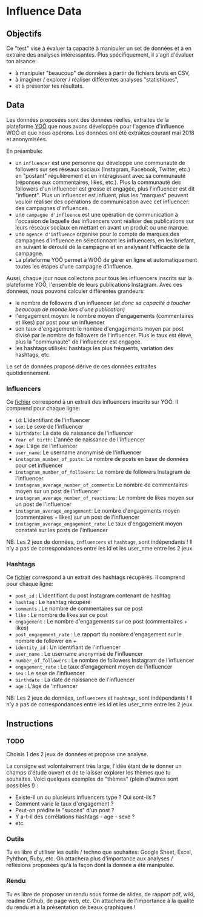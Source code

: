 # Influence Data

## Objectifs

Ce "test" vise à  évaluer ta capacité à manipuler un set de données et à en extraire des analyses intéressantes. Plus spécifiquement, il s'agit d'évaluer ton aisance:
- à manipuler "beaucoup" de données à partir de fichiers bruts en CSV,
- à imaginer / explorer / réaliser différentes analyses "statistiques",
- et à présenter tes résultats.


## Data

Les données proposées sont des données réelles, extraites de la plateforme [YOÔ](https://www.yoo.paris) que nous avons développée pour l'agence d'influence WOÔ et que nous opérons. Les données ont été extraites courant mai 2018 et anonymisées.

En préambule:
- un `influencer` est une personne qui développe une communauté de followers sur ses réseaux sociaux (Instagram, Facebook, Twitter, etc.) en "postant" régulièrement et en intéragissant avec sa communauté (réponses aux commentaires, likes, etc.). Plus la communauté des followers d'un influencer est grosse et engagée, plus l'influencer est dit "influent". Plus un influencer est influent, plus les "marques" peuvent vouloir réaliser des opérations de communication avec cet influencer: des campagnes d'influences.
- une `campagne d'influence` est une opération de communication à l'occasion de laquelle des influencers vont réaliser des publications sur leurs réseaux sociaux en mettant en avant un produit ou une marque.
- une `agence d'influence` organise pour le compte de marques des campagnes d'influence en sélectionnant les influencers, en les briefant, en suivant le déroulé de la campagne et en analysant l'efficacité de la campagne.
- La plateforme YOÔ permet à WOÔ de gérer en ligne et automatiquement toutes les étapes d'une campagne d'influence.

Aussi, chaque jour nous collectons pour tous les influencers inscrits sur la plateforme YOÔ, l'ensemble de leurs publications Instagram. Avec ces données, nous pouvons calculer différentes grandeurs:
- le nombre de followers d'un influencer *(et donc sa capacité à toucher beaucoup de monde lors d'une publication)*
- l'engagement moyen: le nombre moyen d'engagements (commentaires et likes) par post pour un influencer
- son taux d'engagement: le nombre d'engagements moyen par post divisé par le nombre de followers de l'influencer. Plus le taux est élevé, plus la "communauté" de l'influencer est engagée.
- les hashtags utilisés: hashtags les plus fréquents, variation des hashtags, etc.

Le set de données proposé dérive de ces données extraites quotidiennement.

### Influencers

Ce [fichier](/data/influencers.csv) correspond à un extrait des influencers inscrits sur YOÔ. Il comprend pour chaque ligne:

- `id`: L'identifiant de l'influencer
- `sex`: Le sexe de l'influencer
- `birthdate`: La date de naissance de l'influencer
- `Year of birth`: L'année de naissance de l'influencer
- `Age`: L'âge de l'influencer
- `user_name`: Le username anonymisé de l'influencer
- `instagram_number_of_posts`: Le nombre de posts en base de données pour cet influencer
- `instagram_number_of_followers`: Le nombre de followers Instagram de l'influencer
- `instagram_average_number_of_comments`: Le nombre de commentaires moyen sur un post de l'influencer
- `instagram_average_number_of_reactions`: Le nombre de likes moyen sur un post de l'influencer
- `instagram_average_engagement`: Le nombre d'engagements moyen (commentaires + likes) sur un post de l'influencer
- `instagram_average_engagement_rate`: Le taux d'engagement moyen constaté sur les posts de l'influencer

NB: Les 2 jeux de données, `influencers` et `hashtags`, sont indépendants ! Il n'y a pas de correspondances entre les id et les user_nme entre les 2 jeux.

### Hashtags

Ce [fichier](/data/hashtags.csv) correspond à un extrait des hashtags récupérés. Il comprend pour chaque ligne:

- `post_id` : L'identifiant du post Instagram contenant de hashtag
- `hashtag` : Le hashtag récupéré
- `comments` : Le nombre de commentaires sur ce post
- `like` : Le nombre de likes sur ce post
- `engagement` : Le nombre d'engagements sur ce post (commentaires + likes)
- `post_engagement_rate` : Le rapport du nombre d'engagement sur le nombre de follower en +
- `identity_id` : Un identifiant de l'influencer
- `user_name` : Le username anonymisé de l'influencer
- `number_of_followers` : Le nombre de followers Instagram de l'influencer
- `engagement_rate` : Le taux d'engagement moyen de l'influencer
- `sex` : Le sexe de l'influencer
- `birthdate` : La date de naissance de l'influencer
- `age` : L'âge de 'influencer

NB: Les 2 jeux de données, `influencers` et `hashtags`, sont indépendants ! Il n'y a pas de correspondances entre les id et les user_nme entre les 2 jeux.


## Instructions

### TODO

Choisis 1 des 2 jeux de données et propose une analyse.

La consigne est volontairement très large, l'idée étant de te donner un champs d'étude ouvert et de te laisser explorer les thèmes que tu souhaites. Voici quelques exemples de "thèmes" (plein d'autres sont possibles !) :
- Existe-il un ou plusieurs influencers type ? Qui sont-ils ?
- Comment varie le taux d'engagement ?
- Peut-on prédire le "succès" d'un post ?
- Y a-t-il des corrélations hashtags - age - sexe ?
- etc.

### Outils

Tu es libre d'utiliser les outils / techno que souhaites: Google Sheet, Excel, Pyhthon, Ruby, etc. On attachera plus d'importance aux analyses / réflexions proposées qu'à la façon dont la donnée a été manipulée.

### Rendu

Tu es libre de proposer un rendu sous forme de slides, de rapport pdf, wiki, readme Github, de page web, etc. On attachera de l'importance à la qualité du rendu et à la présentation de beaux graphiques !
